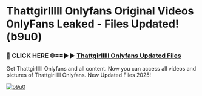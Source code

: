 # Thattgirlllll Onlyfans Original Videos 0nlyFans Leaked - Files Updated! (b9u0)

<h3>🔴 CLICK HERE 🌐==►► <a href="https://tinyurl.com/ms9xzufz" rel="nofollow">Thattgirlllll Onlyfans Updated Files</a></h3>

Get Thattgirlllll Onlyfans and all content. Now you can access all videos and pictures of Thattgirlllll Onlyfans. New Updated Files 2025!

[![b9u0](https://i.imgur.com/PQ7UWWw.gif)](https://tinyurl.com/ms9xzufz)
